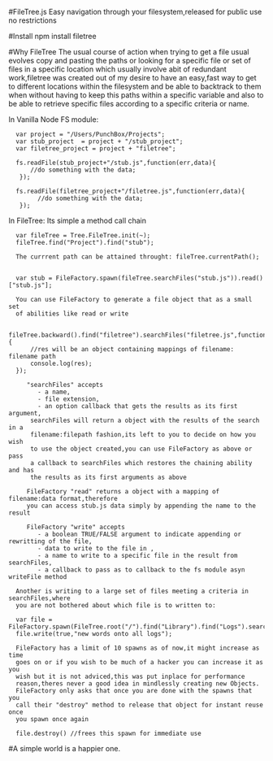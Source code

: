 #FileTree.js
	Easy navigation through your filesystem,released for public use no restrictions

#Install
		npm install filetree
		
#Why FileTree
   The usual course of action when trying to get a file usual evolves copy and
   pasting the paths or looking for a specific file or set of files in
   a specific location which usually involve abit of redundant work,filetree
   was created out of my desire to have an easy,fast way to get to different
   locations within the filesystem and be able to backtrack to them when
   without having to keep this paths within a specific variable and also to be
   able to retrieve specific files according to a specific criteria or name.

   In Vanilla Node FS module:

      var project = "/Users/PunchBox/Projects";
      var stub_project  = project + "/stub_project";
      var filetree_project = project + "filetree";

      fs.readFile(stub_project+"/stub.js",function(err,data){
          //do something with the data;
       });

      fs.readFile(filetree_project+"/filetree.js",function(err,data){
            //do something with the data;
       });

   In FileTree: Its simple a method call chain

      var fileTree = Tree.FileTree.init(~);
      fileTree.find("Project").find("stub");

      The currrent path can be attained throught: fileTree.currentPath();


      var stub = FileFactory.spawn(fileTree.searchFiles("stub.js")).read()["stub.js"];

      You can use FileFactory to generate a file object that as a small set
      of abilities like read or write
      
      fileTree.backward().find("filetree").searchFiles("filetree.js",function(res){
          //res will be an object containing mappings of filename: filename path
          console.log(res);
      });

         "searchFiles" accepts 
            - a name,
            - file extension,
            - an option callback that gets the results as its first argument,
          searchFiles will return a object with the results of the search in a
          filename:filepath fashion,its left to you to decide on how you wish
          to use the object created,you can use FileFactory as above or pass
          a callback to searchFiles which restores the chaining ability and has
          the results as its first arguments as above

         FileFactory "read" returns a object with a mapping of filename:data format,therefore
         you can access stub.js data simply by appending the name to the result

         FileFactory "write" accepts 
            - a boolean TRUE/FALSE argument to indicate appending or rewritting of the file,
            - data to write to the file in ,
            - a name to write to a specific file in the result from searchFiles,
            - a callback to pass as to callback to the fs module asyn writeFile method

      Another is writing to a large set of files meeting a criteria in searchFiles,where 
      you are not bothered about which file is to written to:

      var file = FileFactory.spawn(FileTree.root("/").find("Library").find("Logs").searchFiles(null,".log"))
      file.write(true,"new words onto all logs");

      FileFactory has a limit of 10 spawns as of now,it might increase as time
      goes on or if you wish to be much of a hacker you can increase it as you
      wish but it is not adviced,this was put inplace for performance
      reason,theres never a good idea in mindlessly creating new Objects.
      FileFactory only asks that once you are done with the spawns that you
      call their "destroy" method to release that object for instant reuse once
      you spawn once again 

      file.destroy() //frees this spawn for immediate use

	
#A simple world is a happier one.
